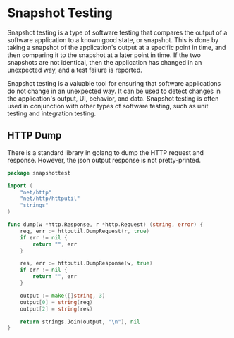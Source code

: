 # Snapshot Testing

Snapshot testing is a type of software testing that compares the output of a software application to a known good state, or snapshot. This is done by taking a snapshot of the application's output at a specific point in time, and then comparing it to the snapshot at a later point in time. If the two snapshots are not identical, then the application has changed in an unexpected way, and a test failure is reported.

Snapshot testing is a valuable tool for ensuring that software applications do not change in an unexpected way. It can be used to detect changes in the application's output, UI, behavior, and data. Snapshot testing is often used in conjunction with other types of software testing, such as unit testing and integration testing.



## HTTP Dump

There is a standard library in golang to dump the HTTP request and response. However, the json output response is not pretty-printed.

```go
package snapshottest

import (
	"net/http"
	"net/http/httputil"
	"strings"
)

func dump(w *http.Response, r *http.Request) (string, error) {
	req, err := httputil.DumpRequest(r, true)
	if err != nil {
		return "", err
	}

	res, err := httputil.DumpResponse(w, true)
	if err != nil {
		return "", err
	}

	output := make([]string, 3)
	output[0] = string(req)
	output[2] = string(res)

	return strings.Join(output, "\n"), nil
}
```
